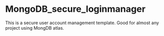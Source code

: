 # MongoDB_secure_loginmanager
This is a secure user account management template. Good for almost any project using MongDB atlas. 
